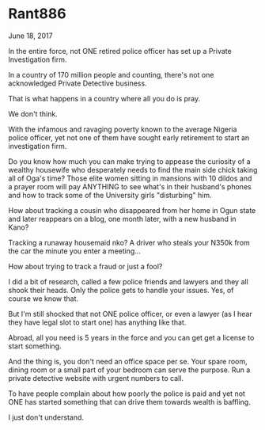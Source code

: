 # Rant886


June 18, 2017

In the entire force, not ONE retired police officer has set up a Private Investigation firm.

In a country of 170 million people and counting, there's not one acknowledged Private Detective business.

That is what happens in a country where all you do is pray.

We don't think.

With the infamous and ravaging poverty known to the average Nigeria police officer, yet not one of them have sought early retirement to start an investigation firm.

Do you know how much you can make trying to appease the curiosity of a wealthy housewife who desperately needs to find the main side chick taking all of Oga's time? Those elite women sitting in mansions with 10 dildos and a prayer room will pay ANYTHING to see what's in their husband's phones and how to track some of the University girls "disturbing" him.

How about tracking a cousin who disappeared from her home in Ogun state and later reappears on a blog, one month later, with a new husband in Kano? 

Tracking a runaway housemaid nko? A driver who steals your N350k from the car the minute you enter a meeting...

How about trying to track a fraud or just a fool? 

I did a bit of research, called a few police friends and lawyers and they all shook their heads. Only the police gets to handle your issues. Yes, of course we know that. 

But I'm still shocked that not ONE police officer, or even a lawyer (as I hear they have legal slot to start one) has anything like that.

Abroad, all you need is 5 years in the force and you can get get a license to start something. 

And the thing is, you don't need an office space per se. Your spare room, dining room or a small part of your bedroom can serve the purpose. Run a private detective website with urgent numbers to call.

To have people complain about how poorly the police is paid and yet not ONE has started something that can drive them towards wealth is baffling. 

I just don't understand.
